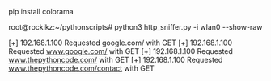 pip install colorama

root@rockikz:~/pythonscripts# python3 http_sniffer.py -i wlan0 --show-raw

[+] 192.168.1.100 Requested google.com/ with GET
[+] 192.168.1.100 Requested www.google.com/ with GET
[+] 192.168.1.100 Requested www.thepythoncode.com/ with GET
[+] 192.168.1.100 Requested www.thepythoncode.com/contact with GET

